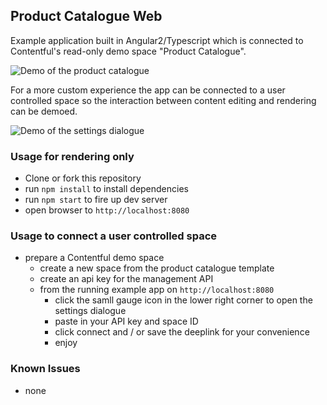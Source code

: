 ## Product Catalogue Web

Example application built in Angular2/Typescript which is connected to Contentful's
read-only demo space "Product Catalogue".

![Demo of the product catalogue](https://raw.githubusercontent.com/contentful-labs/product-catalogue-web.ts/master/src/images/product-catalogue-products.png?token=AGjAM0nuDDtVR5f0nlSPA2zNd-Dbe69vks5W3Y2mwA%3D%3D)

For a more custom experience the app can be connected to a user controlled space so the 
interaction between content editing and rendering can be demoed.

![Demo of the settings dialogue](https://raw.githubusercontent.com/contentful-labs/product-catalogue-web.ts/master/src/images/product-catalogue-settings.png?token=AGjAM_KgpsuzR6all1ia61DQEOmQckAdks5W3Y3zwA%3D%3D)

### Usage for rendering only

- Clone or fork this repository
- run `npm install` to install dependencies
- run `npm start` to fire up dev server
- open browser to `http://localhost:8080`

### Usage to connect a user controlled space
- prepare a Contentful demo space
    - create a new space from the product catalogue template
    - create an api key for the management API
    - from the running example app on `http://localhost:8080`
        - click the samll gauge icon in the lower right corner to open the settings dialogue
        - paste in your API key and space ID
        - click connect and / or save the deeplink for your convenience
        - enjoy

### Known Issues
- none
